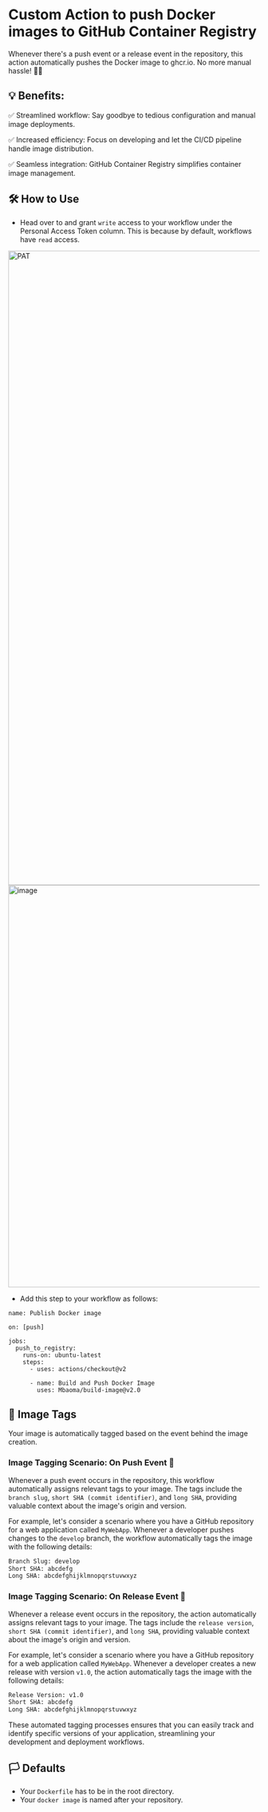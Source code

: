 # Custom Action to push Docker images to GitHub Container Registry
Whenever there's a push event or a release event in the repository, this action automatically pushes the Docker image to ghcr.io. No more manual hassle! 🚀💪

## 💡 Benefits:
✅ Streamlined workflow: Say goodbye to tedious configuration and manual image deployments.

✅ Increased efficiency: Focus on developing and let the CI/CD pipeline handle image distribution.

✅ Seamless integration: GitHub Container Registry simplifies container image management.

## 🛠️ How to Use
- Head over to [](github.com/organizations/yourorganization/settings/actions) and grant ```write``` access to your workflow under the Personal Access Token column. This is because by default, workflows have ```read``` access.

<img width="1271" alt="PAT" src="https://github.com/Mbaoma/AKS-Demo/assets/49791498/034043d1-799f-40e0-be89-8e3e775133f0">

<img width="806" alt="image" src="https://github.com/Mbaoma/AKS-Demo/assets/49791498/06722ea6-72d3-4573-ba62-581929474666">

- Add this step to your workflow as follows:
```Docker
name: Publish Docker image
 
on: [push]

jobs:
  push_to_registry:
    runs-on: ubuntu-latest
    steps:
      - uses: actions/checkout@v2

      - name: Build and Push Docker Image
        uses: Mbaoma/build-image@v2.0
```

## 🔖 Image Tags
Your image is automatically tagged based on the event behind the image creation.

### Image Tagging Scenario: On Push Event 🚀
Whenever a push event occurs in the repository, this workflow automatically assigns relevant tags to your image. The tags include the ```branch slug```, ```short SHA (commit identifier)```, and ```long SHA```, providing valuable context about the image's origin and version.

For example, let's consider a scenario where you have a GitHub repository for a web application called ```MyWebApp```. Whenever a developer pushes changes to the ```develop``` branch, the workflow automatically tags the image with the following details:

```bash
Branch Slug: develop
Short SHA: abcdefg
Long SHA: abcdefghijklmnopqrstuvwxyz
```

### Image Tagging Scenario: On Release Event 🚀
Whenever a release event occurs in the repository, the action automatically assigns relevant tags to your image. The tags include the ```release version```, ```short SHA (commit identifier)```, and ```long SHA```, providing valuable context about the image's origin and version.

For example, let's consider a scenario where you have a GitHub repository for a web application called ```MyWebApp```. Whenever a developer creates a new release with version ```v1.0```, the action automatically tags the image with the following details:

```bash
Release Version: v1.0
Short SHA: abcdefg
Long SHA: abcdefghijklmnopqrstuvwxyz
```

These automated tagging processes ensures that you can easily track and identify specific versions of your application, streamlining your development and deployment workflows.

## 🏳️ Defaults
- Your ```Dockerfile``` has to be in the root directory.
- Your ```docker image``` is named after your repository.
